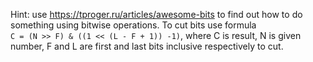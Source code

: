 Hint: use https://tproger.ru/articles/awesome-bits to find out how to do something using bitwise operations.
To cut bits use formula  
`C = (N >> F) & ((1 << (L - F + 1)) -1)`, where C is result, N is given number, F and L are first and last bits inclusive respectively to cut.
